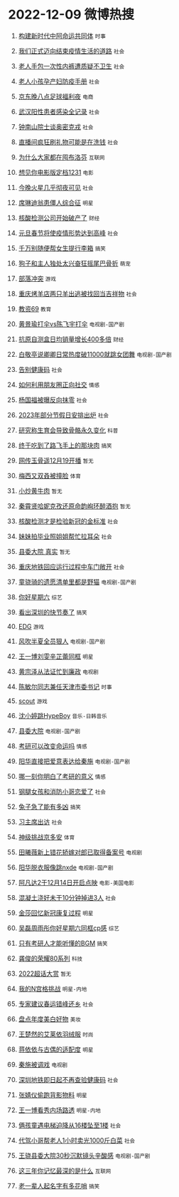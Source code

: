 # 2022-12-09 微博热搜 
1. [构建新时代中阿命运共同体](https://m.weibo.cn/search?containerid=100103type%3D1%26t%3D10%26q%3D%23%E6%9E%84%E5%BB%BA%E6%96%B0%E6%97%B6%E4%BB%A3%E4%B8%AD%E9%98%BF%E5%91%BD%E8%BF%90%E5%85%B1%E5%90%8C%E4%BD%93%23&stream_entry_id=51&isnewpage=1&extparam=seat%3D1%26cate%3D10103%26filter_type%3Drealtimehot%26dgr%3D0%26c_type%3D51%26pos%3D0%26display_time%3D1670529846%26pre_seqid%3D1670529458713026387266&luicode=10000011&lfid=106003type%3D25%26t%3D3%26disable_hot%3D1%26filter_type%3Drealtimehot) `时事` 

2. [我们正式迈向结束疫情生活的道路](https://m.weibo.cn/search?containerid=100103type%3D1%26t%3D10%26q%3D%23%E6%88%91%E4%BB%AC%E6%AD%A3%E5%BC%8F%E8%BF%88%E5%90%91%E7%BB%93%E6%9D%9F%E7%96%AB%E6%83%85%E7%94%9F%E6%B4%BB%E7%9A%84%E9%81%93%E8%B7%AF%23&stream_entry_id=31&isnewpage=1&extparam=seat%3D1%26realpos%3D1%26flag%3D16%26c_type%3D31%26pos%3D0%26lcate%3D5001%26cate%3D5001%26filter_type%3Drealtimehot%26dgr%3D0%26q%3D%2523%25E6%2588%2591%25E4%25BB%25AC%25E6%25AD%25A3%25E5%25BC%258F%25E8%25BF%2588%25E5%2590%2591%25E7%25BB%2593%25E6%259D%259F%25E7%2596%25AB%25E6%2583%2585%25E7%2594%259F%25E6%25B4%25BB%25E7%259A%2584%25E9%2581%2593%25E8%25B7%25AF%2523%26band_rank%3D1%26display_time%3D1670529846%26pre_seqid%3D1670529458713026387266&luicode=10000011&lfid=106003type%3D25%26t%3D3%26disable_hot%3D1%26filter_type%3Drealtimehot) `社会` 

3. [老人手包一次性内裤遭质疑不卫生](https://m.weibo.cn/search?containerid=100103type%3D1%26t%3D10%26q%3D%23%E8%80%81%E4%BA%BA%E6%89%8B%E5%8C%85%E4%B8%80%E6%AC%A1%E6%80%A7%E5%86%85%E8%A3%A4%E9%81%AD%E8%B4%A8%E7%96%91%E4%B8%8D%E5%8D%AB%E7%94%9F%23&stream_entry_id=31&isnewpage=1&extparam=seat%3D1%26realpos%3D2%26flag%3D0%26c_type%3D31%26pos%3D1%26lcate%3D5001%26cate%3D5001%26filter_type%3Drealtimehot%26dgr%3D0%26q%3D%2523%25E8%2580%2581%25E4%25BA%25BA%25E6%2589%258B%25E5%258C%2585%25E4%25B8%2580%25E6%25AC%25A1%25E6%2580%25A7%25E5%2586%2585%25E8%25A3%25A4%25E9%2581%25AD%25E8%25B4%25A8%25E7%2596%2591%25E4%25B8%258D%25E5%258D%25AB%25E7%2594%259F%2523%26band_rank%3D2%26display_time%3D1670529846%26pre_seqid%3D1670529458713026387266&luicode=10000011&lfid=106003type%3D25%26t%3D3%26disable_hot%3D1%26filter_type%3Drealtimehot) `社会` 

4. [老人小孩孕产妇防疫手册](https://m.weibo.cn/search?containerid=100103type%3D1%26t%3D10%26q%3D%23%E8%80%81%E4%BA%BA%E5%B0%8F%E5%AD%A9%E5%AD%95%E4%BA%A7%E5%A6%87%E9%98%B2%E7%96%AB%E6%89%8B%E5%86%8C%23&stream_entry_id=31&isnewpage=1&extparam=seat%3D1%26realpos%3D3%26flag%3D0%26c_type%3D31%26pos%3D2%26lcate%3D5001%26cate%3D5001%26filter_type%3Drealtimehot%26dgr%3D0%26q%3D%2523%25E8%2580%2581%25E4%25BA%25BA%25E5%25B0%258F%25E5%25AD%25A9%25E5%25AD%2595%25E4%25BA%25A7%25E5%25A6%2587%25E9%2598%25B2%25E7%2596%25AB%25E6%2589%258B%25E5%2586%258C%2523%26band_rank%3D3%26display_time%3D1670529846%26pre_seqid%3D1670529458713026387266&luicode=10000011&lfid=106003type%3D25%26t%3D3%26disable_hot%3D1%26filter_type%3Drealtimehot) `社会` 

5. [京东晚八点足球福利夜](https://m.weibo.cn/search?containerid=100103type%3D1%26t%3D10%26q%3D%23%E4%BA%AC%E4%B8%9C%E6%99%9A%E5%85%AB%E7%82%B9%E8%B6%B3%E7%90%83%E7%A6%8F%E5%88%A9%E5%A4%9C%23&stream_entry_id=31&isnewpage=1&extparam=seat%3D1%26lcate%3D5001%26c_type%3D31%26pos%3D3%26topic_ad%3D1%26cate%3D5001%26filter_type%3Drealtimehot%26dgr%3D0%26q%3D%2523%25E4%25BA%25AC%25E4%25B8%259C%25E6%2599%259A%25E5%2585%25AB%25E7%2582%25B9%25E8%25B6%25B3%25E7%2590%2583%25E7%25A6%258F%25E5%2588%25A9%25E5%25A4%259C%2523%26band_rank%3D4%26adid%3D174420%26display_time%3D1670529846%26pre_seqid%3D1670529458713026387266&luicode=10000011&lfid=106003type%3D25%26t%3D3%26disable_hot%3D1%26filter_type%3Drealtimehot) `电商` 

6. [武汉阳性患者感染全记录](https://m.weibo.cn/search?containerid=100103type%3D1%26t%3D10%26q%3D%23%E6%AD%A6%E6%B1%89%E9%98%B3%E6%80%A7%E6%82%A3%E8%80%85%E6%84%9F%E6%9F%93%E5%85%A8%E8%AE%B0%E5%BD%95%23&stream_entry_id=31&isnewpage=1&extparam=seat%3D1%26realpos%3D4%26flag%3D0%26c_type%3D31%26pos%3D4%26lcate%3D5001%26cate%3D5001%26filter_type%3Drealtimehot%26dgr%3D0%26q%3D%2523%25E6%25AD%25A6%25E6%25B1%2589%25E9%2598%25B3%25E6%2580%25A7%25E6%2582%25A3%25E8%2580%2585%25E6%2584%259F%25E6%259F%2593%25E5%2585%25A8%25E8%25AE%25B0%25E5%25BD%2595%2523%26band_rank%3D4%26display_time%3D1670529846%26pre_seqid%3D1670529458713026387266&luicode=10000011&lfid=106003type%3D25%26t%3D3%26disable_hot%3D1%26filter_type%3Drealtimehot) `社会` 

7. [钟南山院士谈奥密克戎](https://m.weibo.cn/search?containerid=100103type%3D1%26t%3D10%26q%3D%23%E9%92%9F%E5%8D%97%E5%B1%B1%E9%99%A2%E5%A3%AB%E8%B0%88%E5%A5%A5%E5%AF%86%E5%85%8B%E6%88%8E%23&stream_entry_id=31&isnewpage=1&extparam=seat%3D1%26realpos%3D5%26flag%3D2%26c_type%3D31%26pos%3D5%26lcate%3D5001%26cate%3D5001%26filter_type%3Drealtimehot%26dgr%3D0%26q%3D%2523%25E9%2592%259F%25E5%258D%2597%25E5%25B1%25B1%25E9%2599%25A2%25E5%25A3%25AB%25E8%25B0%2588%25E5%25A5%25A5%25E5%25AF%2586%25E5%2585%258B%25E6%2588%258E%2523%26band_rank%3D5%26display_time%3D1670529846%26pre_seqid%3D1670529458713026387266&luicode=10000011&lfid=106003type%3D25%26t%3D3%26disable_hot%3D1%26filter_type%3Drealtimehot) `社会` 

8. [直播间疯狂刷礼物可能是在洗钱](https://m.weibo.cn/search?containerid=100103type%3D1%26t%3D10%26q%3D%23%E7%9B%B4%E6%92%AD%E9%97%B4%E7%96%AF%E7%8B%82%E5%88%B7%E7%A4%BC%E7%89%A9%E5%8F%AF%E8%83%BD%E6%98%AF%E5%9C%A8%E6%B4%97%E9%92%B1%23&stream_entry_id=31&isnewpage=1&extparam=seat%3D1%26realpos%3D6%26flag%3D0%26c_type%3D31%26pos%3D6%26lcate%3D5001%26cate%3D5001%26filter_type%3Drealtimehot%26dgr%3D0%26q%3D%2523%25E7%259B%25B4%25E6%2592%25AD%25E9%2597%25B4%25E7%2596%25AF%25E7%258B%2582%25E5%2588%25B7%25E7%25A4%25BC%25E7%2589%25A9%25E5%258F%25AF%25E8%2583%25BD%25E6%2598%25AF%25E5%259C%25A8%25E6%25B4%2597%25E9%2592%25B1%2523%26band_rank%3D6%26display_time%3D1670529846%26pre_seqid%3D1670529458713026387266&luicode=10000011&lfid=106003type%3D25%26t%3D3%26disable_hot%3D1%26filter_type%3Drealtimehot) `社会` 

9. [为什么大家都在囤布洛芬](https://m.weibo.cn/search?containerid=100103type%3D1%26t%3D10%26q%3D%23%E4%B8%BA%E4%BB%80%E4%B9%88%E5%A4%A7%E5%AE%B6%E9%83%BD%E5%9C%A8%E5%9B%A4%E5%B8%83%E6%B4%9B%E8%8A%AC%23&stream_entry_id=31&isnewpage=1&extparam=seat%3D1%26realpos%3D7%26flag%3D0%26c_type%3D31%26pos%3D7%26lcate%3D5001%26cate%3D5001%26filter_type%3Drealtimehot%26dgr%3D0%26q%3D%2523%25E4%25B8%25BA%25E4%25BB%2580%25E4%25B9%2588%25E5%25A4%25A7%25E5%25AE%25B6%25E9%2583%25BD%25E5%259C%25A8%25E5%259B%25A4%25E5%25B8%2583%25E6%25B4%259B%25E8%258A%25AC%2523%26band_rank%3D7%26display_time%3D1670529846%26pre_seqid%3D1670529458713026387266&luicode=10000011&lfid=106003type%3D25%26t%3D3%26disable_hot%3D1%26filter_type%3Drealtimehot) `互联网` 

10. [想见你电影版定档1231](https://m.weibo.cn/search?containerid=100103type%3D1%26t%3D10%26q%3D%23%E6%83%B3%E8%A7%81%E4%BD%A0%E7%94%B5%E5%BD%B1%E7%89%88%E5%AE%9A%E6%A1%A31231%23&stream_entry_id=31&isnewpage=1&extparam=seat%3D1%26realpos%3D8%26flag%3D0%26c_type%3D31%26pos%3D8%26lcate%3D5001%26cate%3D5001%26filter_type%3Drealtimehot%26dgr%3D0%26q%3D%2523%25E6%2583%25B3%25E8%25A7%2581%25E4%25BD%25A0%25E7%2594%25B5%25E5%25BD%25B1%25E7%2589%2588%25E5%25AE%259A%25E6%25A1%25A31231%2523%26band_rank%3D8%26display_time%3D1670529846%26pre_seqid%3D1670529458713026387266&luicode=10000011&lfid=106003type%3D25%26t%3D3%26disable_hot%3D1%26filter_type%3Drealtimehot) `电影` 

11. [今晚火星几乎彻夜可见](https://m.weibo.cn/search?containerid=100103type%3D1%26t%3D10%26q%3D%23%E4%BB%8A%E6%99%9A%E7%81%AB%E6%98%9F%E5%87%A0%E4%B9%8E%E5%BD%BB%E5%A4%9C%E5%8F%AF%E8%A7%81%23&stream_entry_id=31&isnewpage=1&extparam=seat%3D1%26realpos%3D9%26flag%3D0%26c_type%3D31%26pos%3D9%26lcate%3D5001%26cate%3D5001%26filter_type%3Drealtimehot%26dgr%3D0%26q%3D%2523%25E4%25BB%258A%25E6%2599%259A%25E7%2581%25AB%25E6%2598%259F%25E5%2587%25A0%25E4%25B9%258E%25E5%25BD%25BB%25E5%25A4%259C%25E5%258F%25AF%25E8%25A7%2581%2523%26band_rank%3D9%26display_time%3D1670529846%26pre_seqid%3D1670529458713026387266&luicode=10000011&lfid=106003type%3D25%26t%3D3%26disable_hot%3D1%26filter_type%3Drealtimehot) `社会` 

12. [席琳迪翁患僵人综合征](https://m.weibo.cn/search?containerid=100103type%3D1%26t%3D10%26q%3D%23%E5%B8%AD%E7%90%B3%E8%BF%AA%E7%BF%81%E6%82%A3%E5%83%B5%E4%BA%BA%E7%BB%BC%E5%90%88%E5%BE%81%23&stream_entry_id=31&isnewpage=1&extparam=seat%3D1%26realpos%3D10%26flag%3D0%26c_type%3D31%26pos%3D10%26lcate%3D5001%26cate%3D5001%26filter_type%3Drealtimehot%26dgr%3D0%26q%3D%2523%25E5%25B8%25AD%25E7%2590%25B3%25E8%25BF%25AA%25E7%25BF%2581%25E6%2582%25A3%25E5%2583%25B5%25E4%25BA%25BA%25E7%25BB%25BC%25E5%2590%2588%25E5%25BE%2581%2523%26band_rank%3D10%26display_time%3D1670529846%26pre_seqid%3D1670529458713026387266&luicode=10000011&lfid=106003type%3D25%26t%3D3%26disable_hot%3D1%26filter_type%3Drealtimehot) `明星` 

13. [核酸检测公司开始破产了](https://m.weibo.cn/search?containerid=100103type%3D1%26t%3D10%26q%3D%23%E6%A0%B8%E9%85%B8%E6%A3%80%E6%B5%8B%E5%85%AC%E5%8F%B8%E5%BC%80%E5%A7%8B%E7%A0%B4%E4%BA%A7%E4%BA%86%23&stream_entry_id=31&isnewpage=1&extparam=seat%3D1%26realpos%3D11%26flag%3D2%26c_type%3D31%26pos%3D11%26lcate%3D5001%26cate%3D5001%26filter_type%3Drealtimehot%26dgr%3D0%26q%3D%2523%25E6%25A0%25B8%25E9%2585%25B8%25E6%25A3%2580%25E6%25B5%258B%25E5%2585%25AC%25E5%258F%25B8%25E5%25BC%2580%25E5%25A7%258B%25E7%25A0%25B4%25E4%25BA%25A7%25E4%25BA%2586%2523%26band_rank%3D11%26display_time%3D1670529846%26pre_seqid%3D1670529458713026387266&luicode=10000011&lfid=106003type%3D25%26t%3D3%26disable_hot%3D1%26filter_type%3Drealtimehot) `财经` 

14. [元旦春节将使疫情形势达到高峰](https://m.weibo.cn/search?containerid=100103type%3D1%26t%3D10%26q%3D%23%E5%85%83%E6%97%A6%E6%98%A5%E8%8A%82%E5%B0%86%E4%BD%BF%E7%96%AB%E6%83%85%E5%BD%A2%E5%8A%BF%E8%BE%BE%E5%88%B0%E9%AB%98%E5%B3%B0%23&stream_entry_id=31&isnewpage=1&extparam=seat%3D1%26realpos%3D12%26flag%3D2%26c_type%3D31%26pos%3D12%26lcate%3D5001%26cate%3D5001%26filter_type%3Drealtimehot%26dgr%3D0%26q%3D%2523%25E5%2585%2583%25E6%2597%25A6%25E6%2598%25A5%25E8%258A%2582%25E5%25B0%2586%25E4%25BD%25BF%25E7%2596%25AB%25E6%2583%2585%25E5%25BD%25A2%25E5%258A%25BF%25E8%25BE%25BE%25E5%2588%25B0%25E9%25AB%2598%25E5%25B3%25B0%2523%26band_rank%3D12%26display_time%3D1670529846%26pre_seqid%3D1670529458713026387266&luicode=10000011&lfid=106003type%3D25%26t%3D3%26disable_hot%3D1%26filter_type%3Drealtimehot) `社会` 

15. [千万别随便帮女生提行李箱](https://m.weibo.cn/search?containerid=100103type%3D1%26t%3D10%26q%3D%23%E5%8D%83%E4%B8%87%E5%88%AB%E9%9A%8F%E4%BE%BF%E5%B8%AE%E5%A5%B3%E7%94%9F%E6%8F%90%E8%A1%8C%E6%9D%8E%E7%AE%B1%23&stream_entry_id=31&isnewpage=1&extparam=seat%3D1%26realpos%3D13%26flag%3D0%26c_type%3D31%26pos%3D13%26lcate%3D5001%26cate%3D5001%26filter_type%3Drealtimehot%26dgr%3D0%26q%3D%2523%25E5%258D%2583%25E4%25B8%2587%25E5%2588%25AB%25E9%259A%258F%25E4%25BE%25BF%25E5%25B8%25AE%25E5%25A5%25B3%25E7%2594%259F%25E6%258F%2590%25E8%25A1%258C%25E6%259D%258E%25E7%25AE%25B1%2523%26band_rank%3D13%26display_time%3D1670529846%26pre_seqid%3D1670529458713026387266&luicode=10000011&lfid=106003type%3D25%26t%3D3%26disable_hot%3D1%26filter_type%3Drealtimehot) `搞笑` 

16. [狗子和主人独处太兴奋狂摇尾巴骨折](https://m.weibo.cn/search?containerid=100103type%3D1%26t%3D10%26q%3D%23%E7%8B%97%E5%AD%90%E5%92%8C%E4%B8%BB%E4%BA%BA%E7%8B%AC%E5%A4%84%E5%A4%AA%E5%85%B4%E5%A5%8B%E7%8B%82%E6%91%87%E5%B0%BE%E5%B7%B4%E9%AA%A8%E6%8A%98%23&stream_entry_id=31&isnewpage=1&extparam=seat%3D1%26realpos%3D14%26flag%3D0%26c_type%3D31%26pos%3D14%26lcate%3D5001%26cate%3D5001%26filter_type%3Drealtimehot%26dgr%3D0%26q%3D%2523%25E7%258B%2597%25E5%25AD%2590%25E5%2592%258C%25E4%25B8%25BB%25E4%25BA%25BA%25E7%258B%25AC%25E5%25A4%2584%25E5%25A4%25AA%25E5%2585%25B4%25E5%25A5%258B%25E7%258B%2582%25E6%2591%2587%25E5%25B0%25BE%25E5%25B7%25B4%25E9%25AA%25A8%25E6%258A%2598%2523%26band_rank%3D14%26display_time%3D1670529846%26pre_seqid%3D1670529458713026387266&luicode=10000011&lfid=106003type%3D25%26t%3D3%26disable_hot%3D1%26filter_type%3Drealtimehot) `萌宠` 

17. [部落冲突](https://m.weibo.cn/search?containerid=100103type%3D1%26t%3D10%26q%3D%23%E9%83%A8%E8%90%BD%E5%86%B2%E7%AA%81%23&stream_entry_id=31&isnewpage=1&extparam=seat%3D1%26realpos%3D15%26flag%3D0%26c_type%3D31%26pos%3D15%26lcate%3D5001%26cate%3D5001%26filter_type%3Drealtimehot%26dgr%3D0%26q%3D%2523%25E9%2583%25A8%25E8%2590%25BD%25E5%2586%25B2%25E7%25AA%2581%2523%26band_rank%3D15%26display_time%3D1670529846%26pre_seqid%3D1670529458713026387266&luicode=10000011&lfid=106003type%3D25%26t%3D3%26disable_hot%3D1%26filter_type%3Drealtimehot) `游戏` 

18. [重庆烤羊店两只羊出逃被找回当吉祥物](https://m.weibo.cn/search?containerid=100103type%3D1%26t%3D10%26q%3D%23%E9%87%8D%E5%BA%86%E7%83%A4%E7%BE%8A%E5%BA%97%E4%B8%A4%E5%8F%AA%E7%BE%8A%E5%87%BA%E9%80%83%E8%A2%AB%E6%89%BE%E5%9B%9E%E5%BD%93%E5%90%89%E7%A5%A5%E7%89%A9%23&stream_entry_id=31&isnewpage=1&extparam=seat%3D1%26realpos%3D16%26flag%3D0%26c_type%3D31%26pos%3D16%26lcate%3D5001%26cate%3D5001%26filter_type%3Drealtimehot%26dgr%3D0%26q%3D%2523%25E9%2587%258D%25E5%25BA%2586%25E7%2583%25A4%25E7%25BE%258A%25E5%25BA%2597%25E4%25B8%25A4%25E5%258F%25AA%25E7%25BE%258A%25E5%2587%25BA%25E9%2580%2583%25E8%25A2%25AB%25E6%2589%25BE%25E5%259B%259E%25E5%25BD%2593%25E5%2590%2589%25E7%25A5%25A5%25E7%2589%25A9%2523%26band_rank%3D16%26display_time%3D1670529846%26pre_seqid%3D1670529458713026387266&luicode=10000011&lfid=106003type%3D25%26t%3D3%26disable_hot%3D1%26filter_type%3Drealtimehot) `社会` 

19. [教资69](https://m.weibo.cn/search?containerid=100103type%3D1%26t%3D10%26q%3D%E6%95%99%E8%B5%8469&stream_entry_id=31&isnewpage=1&extparam=seat%3D1%26realpos%3D17%26flag%3D0%26c_type%3D31%26pos%3D17%26lcate%3D5001%26cate%3D5001%26filter_type%3Drealtimehot%26dgr%3D0%26q%3D%25E6%2595%2599%25E8%25B5%258469%26band_rank%3D17%26display_time%3D1670529846%26pre_seqid%3D1670529458713026387266&luicode=10000011&lfid=106003type%3D25%26t%3D3%26disable_hot%3D1%26filter_type%3Drealtimehot) `教育` 

20. [黄景瑜打伞vs陈飞宇打伞](https://m.weibo.cn/search?containerid=100103type%3D1%26t%3D10%26q%3D%23%E9%BB%84%E6%99%AF%E7%91%9C%E6%89%93%E4%BC%9Evs%E9%99%88%E9%A3%9E%E5%AE%87%E6%89%93%E4%BC%9E%23&stream_entry_id=31&isnewpage=1&extparam=seat%3D1%26realpos%3D18%26flag%3D0%26c_type%3D31%26pos%3D18%26lcate%3D5001%26cate%3D5001%26filter_type%3Drealtimehot%26dgr%3D0%26q%3D%2523%25E9%25BB%2584%25E6%2599%25AF%25E7%2591%259C%25E6%2589%2593%25E4%25BC%259Evs%25E9%2599%2588%25E9%25A3%259E%25E5%25AE%2587%25E6%2589%2593%25E4%25BC%259E%2523%26band_rank%3D18%26display_time%3D1670529846%26pre_seqid%3D1670529458713026387266&luicode=10000011&lfid=106003type%3D25%26t%3D3%26disable_hot%3D1%26filter_type%3Drealtimehot) `电视剧-国产剧` 

21. [抗原自测盒日均销量增长400多倍](https://m.weibo.cn/search?containerid=100103type%3D1%26t%3D10%26q%3D%23%E6%8A%97%E5%8E%9F%E8%87%AA%E6%B5%8B%E7%9B%92%E6%97%A5%E5%9D%87%E9%94%80%E9%87%8F%E5%A2%9E%E9%95%BF400%E5%A4%9A%E5%80%8D%23&stream_entry_id=31&isnewpage=1&extparam=seat%3D1%26realpos%3D19%26flag%3D0%26c_type%3D31%26pos%3D19%26lcate%3D5001%26cate%3D5001%26filter_type%3Drealtimehot%26dgr%3D0%26q%3D%2523%25E6%258A%2597%25E5%258E%259F%25E8%2587%25AA%25E6%25B5%258B%25E7%259B%2592%25E6%2597%25A5%25E5%259D%2587%25E9%2594%2580%25E9%2587%258F%25E5%25A2%259E%25E9%2595%25BF400%25E5%25A4%259A%25E5%2580%258D%2523%26band_rank%3D19%26display_time%3D1670529846%26pre_seqid%3D1670529458713026387266&luicode=10000011&lfid=106003type%3D25%26t%3D3%26disable_hot%3D1%26filter_type%3Drealtimehot) `财经` 

22. [白敬亭说卿卿日常热度破11000就跳女团舞](https://m.weibo.cn/search?containerid=100103type%3D1%26t%3D10%26q%3D%23%E7%99%BD%E6%95%AC%E4%BA%AD%E8%AF%B4%E5%8D%BF%E5%8D%BF%E6%97%A5%E5%B8%B8%E7%83%AD%E5%BA%A6%E7%A0%B411000%E5%B0%B1%E8%B7%B3%E5%A5%B3%E5%9B%A2%E8%88%9E%23&stream_entry_id=31&isnewpage=1&extparam=seat%3D1%26realpos%3D20%26flag%3D0%26c_type%3D31%26pos%3D20%26lcate%3D5001%26cate%3D5001%26filter_type%3Drealtimehot%26dgr%3D0%26q%3D%2523%25E7%2599%25BD%25E6%2595%25AC%25E4%25BA%25AD%25E8%25AF%25B4%25E5%258D%25BF%25E5%258D%25BF%25E6%2597%25A5%25E5%25B8%25B8%25E7%2583%25AD%25E5%25BA%25A6%25E7%25A0%25B411000%25E5%25B0%25B1%25E8%25B7%25B3%25E5%25A5%25B3%25E5%259B%25A2%25E8%2588%259E%2523%26band_rank%3D20%26display_time%3D1670529846%26pre_seqid%3D1670529458713026387266&luicode=10000011&lfid=106003type%3D25%26t%3D3%26disable_hot%3D1%26filter_type%3Drealtimehot) `电视剧-国产剧` 

23. [告别健康码](https://m.weibo.cn/search?containerid=100103type%3D1%26t%3D10%26q%3D%23%E5%91%8A%E5%88%AB%E5%81%A5%E5%BA%B7%E7%A0%81%23&stream_entry_id=31&isnewpage=1&extparam=seat%3D1%26realpos%3D21%26flag%3D2%26c_type%3D31%26pos%3D21%26lcate%3D5001%26cate%3D5001%26filter_type%3Drealtimehot%26dgr%3D0%26q%3D%2523%25E5%2591%258A%25E5%2588%25AB%25E5%2581%25A5%25E5%25BA%25B7%25E7%25A0%2581%2523%26band_rank%3D21%26display_time%3D1670529846%26pre_seqid%3D1670529458713026387266&luicode=10000011&lfid=106003type%3D25%26t%3D3%26disable_hot%3D1%26filter_type%3Drealtimehot) `社会` 

24. [如何利用朋友圈正向社交](https://m.weibo.cn/search?containerid=100103type%3D1%26t%3D10%26q%3D%23%E5%A6%82%E4%BD%95%E5%88%A9%E7%94%A8%E6%9C%8B%E5%8F%8B%E5%9C%88%E6%AD%A3%E5%90%91%E7%A4%BE%E4%BA%A4%23&stream_entry_id=31&isnewpage=1&extparam=seat%3D1%26realpos%3D22%26flag%3D0%26c_type%3D31%26pos%3D22%26lcate%3D5001%26cate%3D5001%26filter_type%3Drealtimehot%26dgr%3D0%26q%3D%2523%25E5%25A6%2582%25E4%25BD%2595%25E5%2588%25A9%25E7%2594%25A8%25E6%259C%258B%25E5%258F%258B%25E5%259C%2588%25E6%25AD%25A3%25E5%2590%2591%25E7%25A4%25BE%25E4%25BA%25A4%2523%26band_rank%3D22%26display_time%3D1670529846%26pre_seqid%3D1670529458713026387266&luicode=10000011&lfid=106003type%3D25%26t%3D3%26disable_hot%3D1%26filter_type%3Drealtimehot) `情感` 

25. [杨国福被曝反向抹零](https://m.weibo.cn/search?containerid=100103type%3D1%26t%3D10%26q%3D%23%E6%9D%A8%E5%9B%BD%E7%A6%8F%E8%A2%AB%E6%9B%9D%E5%8F%8D%E5%90%91%E6%8A%B9%E9%9B%B6%23&stream_entry_id=31&isnewpage=1&extparam=seat%3D1%26realpos%3D23%26flag%3D0%26c_type%3D31%26pos%3D23%26lcate%3D5001%26cate%3D5001%26filter_type%3Drealtimehot%26dgr%3D0%26q%3D%2523%25E6%259D%25A8%25E5%259B%25BD%25E7%25A6%258F%25E8%25A2%25AB%25E6%259B%259D%25E5%258F%258D%25E5%2590%2591%25E6%258A%25B9%25E9%259B%25B6%2523%26band_rank%3D23%26display_time%3D1670529846%26pre_seqid%3D1670529458713026387266&luicode=10000011&lfid=106003type%3D25%26t%3D3%26disable_hot%3D1%26filter_type%3Drealtimehot) `社会` 

26. [2023年部分节假日安排出炉](https://m.weibo.cn/search?containerid=100103type%3D1%26t%3D10%26q%3D%232023%E5%B9%B4%E9%83%A8%E5%88%86%E8%8A%82%E5%81%87%E6%97%A5%E5%AE%89%E6%8E%92%E5%87%BA%E7%82%89%23&stream_entry_id=31&isnewpage=1&extparam=seat%3D1%26realpos%3D24%26flag%3D0%26c_type%3D31%26pos%3D24%26lcate%3D5001%26cate%3D5001%26filter_type%3Drealtimehot%26dgr%3D0%26q%3D%25232023%25E5%25B9%25B4%25E9%2583%25A8%25E5%2588%2586%25E8%258A%2582%25E5%2581%2587%25E6%2597%25A5%25E5%25AE%2589%25E6%258E%2592%25E5%2587%25BA%25E7%2582%2589%2523%26band_rank%3D24%26display_time%3D1670529846%26pre_seqid%3D1670529458713026387266&luicode=10000011&lfid=106003type%3D25%26t%3D3%26disable_hot%3D1%26filter_type%3Drealtimehot) `社会` 

27. [研究称生育会导致骨骼永久变化](https://m.weibo.cn/search?containerid=100103type%3D1%26t%3D10%26q%3D%23%E7%A0%94%E7%A9%B6%E7%A7%B0%E7%94%9F%E8%82%B2%E4%BC%9A%E5%AF%BC%E8%87%B4%E9%AA%A8%E9%AA%BC%E6%B0%B8%E4%B9%85%E5%8F%98%E5%8C%96%23&stream_entry_id=31&isnewpage=1&extparam=seat%3D1%26realpos%3D25%26flag%3D0%26c_type%3D31%26pos%3D25%26lcate%3D5001%26cate%3D5001%26filter_type%3Drealtimehot%26dgr%3D0%26q%3D%2523%25E7%25A0%2594%25E7%25A9%25B6%25E7%25A7%25B0%25E7%2594%259F%25E8%2582%25B2%25E4%25BC%259A%25E5%25AF%25BC%25E8%2587%25B4%25E9%25AA%25A8%25E9%25AA%25BC%25E6%25B0%25B8%25E4%25B9%2585%25E5%258F%2598%25E5%258C%2596%2523%26band_rank%3D25%26display_time%3D1670529846%26pre_seqid%3D1670529458713026387266&luicode=10000011&lfid=106003type%3D25%26t%3D3%26disable_hot%3D1%26filter_type%3Drealtimehot) `科普` 

28. [终于吃到了路飞手上的那块肉](https://m.weibo.cn/search?containerid=100103type%3D1%26t%3D10%26q%3D%23%E7%BB%88%E4%BA%8E%E5%90%83%E5%88%B0%E4%BA%86%E8%B7%AF%E9%A3%9E%E6%89%8B%E4%B8%8A%E7%9A%84%E9%82%A3%E5%9D%97%E8%82%89%23&stream_entry_id=31&isnewpage=1&extparam=seat%3D1%26realpos%3D26%26flag%3D0%26c_type%3D31%26pos%3D26%26lcate%3D5001%26cate%3D5001%26filter_type%3Drealtimehot%26dgr%3D0%26q%3D%2523%25E7%25BB%2588%25E4%25BA%258E%25E5%2590%2583%25E5%2588%25B0%25E4%25BA%2586%25E8%25B7%25AF%25E9%25A3%259E%25E6%2589%258B%25E4%25B8%258A%25E7%259A%2584%25E9%2582%25A3%25E5%259D%2597%25E8%2582%2589%2523%26band_rank%3D26%26display_time%3D1670529846%26pre_seqid%3D1670529458713026387266&luicode=10000011&lfid=106003type%3D25%26t%3D3%26disable_hot%3D1%26filter_type%3Drealtimehot) `搞笑` 

29. [网传玉骨遥12月19开播](https://m.weibo.cn/search?containerid=100103type%3D1%26t%3D10%26q%3D%E7%BD%91%E4%BC%A0%E7%8E%89%E9%AA%A8%E9%81%A512%E6%9C%8819%E5%BC%80%E6%92%AD&stream_entry_id=31&isnewpage=1&extparam=seat%3D1%26realpos%3D27%26flag%3D0%26c_type%3D31%26pos%3D27%26lcate%3D5001%26cate%3D5001%26filter_type%3Drealtimehot%26dgr%3D0%26q%3D%25E7%25BD%2591%25E4%25BC%25A0%25E7%258E%2589%25E9%25AA%25A8%25E9%2581%25A512%25E6%259C%258819%25E5%25BC%2580%25E6%2592%25AD%26band_rank%3D27%26display_time%3D1670529846%26pre_seqid%3D1670529458713026387266&luicode=10000011&lfid=106003type%3D25%26t%3D3%26disable_hot%3D1%26filter_type%3Drealtimehot) `暂无` 

30. [梅西又双叒被撞脸](https://m.weibo.cn/search?containerid=100103type%3D1%26t%3D10%26q%3D%23%E6%A2%85%E8%A5%BF%E5%8F%88%E5%8F%8C%E5%8F%92%E8%A2%AB%E6%92%9E%E8%84%B8%23&stream_entry_id=31&isnewpage=1&extparam=seat%3D1%26realpos%3D28%26flag%3D0%26c_type%3D31%26pos%3D28%26lcate%3D5001%26cate%3D5001%26filter_type%3Drealtimehot%26dgr%3D0%26q%3D%2523%25E6%25A2%2585%25E8%25A5%25BF%25E5%258F%2588%25E5%258F%258C%25E5%258F%2592%25E8%25A2%25AB%25E6%2592%259E%25E8%2584%25B8%2523%26band_rank%3D28%26display_time%3D1670529846%26pre_seqid%3D1670529458713026387266&luicode=10000011&lfid=106003type%3D25%26t%3D3%26disable_hot%3D1%26filter_type%3Drealtimehot) `体育` 

31. [小炒黄牛肉](https://m.weibo.cn/search?containerid=100103type%3D1%26t%3D10%26q%3D%23%E5%B0%8F%E7%82%92%E9%BB%84%E7%89%9B%E8%82%89%23&stream_entry_id=31&isnewpage=1&extparam=seat%3D1%26realpos%3D29%26flag%3D0%26c_type%3D31%26pos%3D29%26lcate%3D5001%26cate%3D5001%26filter_type%3Drealtimehot%26dgr%3D0%26q%3D%2523%25E5%25B0%258F%25E7%2582%2592%25E9%25BB%2584%25E7%2589%259B%25E8%2582%2589%2523%26band_rank%3D29%26display_time%3D1670529846%26pre_seqid%3D1670529458713026387266&luicode=10000011&lfid=106003type%3D25%26t%3D3%26disable_hot%3D1%26filter_type%3Drealtimehot) `暂无` 

32. [秦霄贤哈妮克孜还原命韵峋环醉酒抱](https://m.weibo.cn/search?containerid=100103type%3D1%26t%3D10%26q%3D%E7%A7%A6%E9%9C%84%E8%B4%A4%E5%93%88%E5%A6%AE%E5%85%8B%E5%AD%9C%E8%BF%98%E5%8E%9F%E5%91%BD%E9%9F%B5%E5%B3%8B%E7%8E%AF%E9%86%89%E9%85%92%E6%8A%B1&stream_entry_id=31&isnewpage=1&extparam=seat%3D1%26realpos%3D30%26flag%3D0%26c_type%3D31%26pos%3D30%26lcate%3D5001%26cate%3D5001%26filter_type%3Drealtimehot%26dgr%3D0%26q%3D%25E7%25A7%25A6%25E9%259C%2584%25E8%25B4%25A4%25E5%2593%2588%25E5%25A6%25AE%25E5%2585%258B%25E5%25AD%259C%25E8%25BF%2598%25E5%258E%259F%25E5%2591%25BD%25E9%259F%25B5%25E5%25B3%258B%25E7%258E%25AF%25E9%2586%2589%25E9%2585%2592%25E6%258A%25B1%26band_rank%3D30%26display_time%3D1670529846%26pre_seqid%3D1670529458713026387266&luicode=10000011&lfid=106003type%3D25%26t%3D3%26disable_hot%3D1%26filter_type%3Drealtimehot) `暂无` 

33. [核酸检测才是检验新冠的金标准](https://m.weibo.cn/search?containerid=100103type%3D1%26t%3D10%26q%3D%23%E6%A0%B8%E9%85%B8%E6%A3%80%E6%B5%8B%E6%89%8D%E6%98%AF%E6%A3%80%E9%AA%8C%E6%96%B0%E5%86%A0%E7%9A%84%E9%87%91%E6%A0%87%E5%87%86%23&stream_entry_id=31&isnewpage=1&extparam=seat%3D1%26realpos%3D31%26flag%3D0%26c_type%3D31%26pos%3D31%26lcate%3D5001%26cate%3D5001%26filter_type%3Drealtimehot%26dgr%3D0%26q%3D%2523%25E6%25A0%25B8%25E9%2585%25B8%25E6%25A3%2580%25E6%25B5%258B%25E6%2589%258D%25E6%2598%25AF%25E6%25A3%2580%25E9%25AA%258C%25E6%2596%25B0%25E5%2586%25A0%25E7%259A%2584%25E9%2587%2591%25E6%25A0%2587%25E5%2587%2586%2523%26band_rank%3D31%26display_time%3D1670529846%26pre_seqid%3D1670529458713026387266&luicode=10000011&lfid=106003type%3D25%26t%3D3%26disable_hot%3D1%26filter_type%3Drealtimehot) `社会` 

34. [妹妹拍毕业照姐姐帮忙拉耳朵](https://m.weibo.cn/search?containerid=100103type%3D1%26t%3D10%26q%3D%23%E5%A6%B9%E5%A6%B9%E6%8B%8D%E6%AF%95%E4%B8%9A%E7%85%A7%E5%A7%90%E5%A7%90%E5%B8%AE%E5%BF%99%E6%8B%89%E8%80%B3%E6%9C%B5%23&stream_entry_id=31&isnewpage=1&extparam=seat%3D1%26realpos%3D32%26flag%3D0%26c_type%3D31%26pos%3D32%26lcate%3D5001%26cate%3D5001%26filter_type%3Drealtimehot%26dgr%3D0%26q%3D%2523%25E5%25A6%25B9%25E5%25A6%25B9%25E6%258B%258D%25E6%25AF%2595%25E4%25B8%259A%25E7%2585%25A7%25E5%25A7%2590%25E5%25A7%2590%25E5%25B8%25AE%25E5%25BF%2599%25E6%258B%2589%25E8%2580%25B3%25E6%259C%25B5%2523%26band_rank%3D32%26display_time%3D1670529846%26pre_seqid%3D1670529458713026387266&luicode=10000011&lfid=106003type%3D25%26t%3D3%26disable_hot%3D1%26filter_type%3Drealtimehot) `社会` 

35. [县委大院 真实](https://m.weibo.cn/search?containerid=100103type%3D1%26t%3D10%26q%3D%E5%8E%BF%E5%A7%94%E5%A4%A7%E9%99%A2+%E7%9C%9F%E5%AE%9E&stream_entry_id=31&isnewpage=1&extparam=seat%3D1%26realpos%3D33%26flag%3D0%26c_type%3D31%26pos%3D33%26lcate%3D5001%26cate%3D5001%26filter_type%3Drealtimehot%26dgr%3D0%26q%3D%25E5%258E%25BF%25E5%25A7%2594%25E5%25A4%25A7%25E9%2599%25A2%2520%25E7%259C%259F%25E5%25AE%259E%26band_rank%3D33%26display_time%3D1670529846%26pre_seqid%3D1670529458713026387266&luicode=10000011&lfid=106003type%3D25%26t%3D3%26disable_hot%3D1%26filter_type%3Drealtimehot) `暂无` 

36. [重庆地铁回应运行过程中车门敞开](https://m.weibo.cn/search?containerid=100103type%3D1%26t%3D10%26q%3D%23%E9%87%8D%E5%BA%86%E5%9C%B0%E9%93%81%E5%9B%9E%E5%BA%94%E8%BF%90%E8%A1%8C%E8%BF%87%E7%A8%8B%E4%B8%AD%E8%BD%A6%E9%97%A8%E6%95%9E%E5%BC%80%23&stream_entry_id=31&isnewpage=1&extparam=seat%3D1%26realpos%3D34%26flag%3D0%26c_type%3D31%26pos%3D34%26lcate%3D5001%26cate%3D5001%26filter_type%3Drealtimehot%26dgr%3D0%26q%3D%2523%25E9%2587%258D%25E5%25BA%2586%25E5%259C%25B0%25E9%2593%2581%25E5%259B%259E%25E5%25BA%2594%25E8%25BF%2590%25E8%25A1%258C%25E8%25BF%2587%25E7%25A8%258B%25E4%25B8%25AD%25E8%25BD%25A6%25E9%2597%25A8%25E6%2595%259E%25E5%25BC%2580%2523%26band_rank%3D34%26display_time%3D1670529846%26pre_seqid%3D1670529458713026387266&luicode=10000011&lfid=106003type%3D25%26t%3D3%26disable_hot%3D1%26filter_type%3Drealtimehot) `社会` 

37. [童骁骑的遗愿清单里都是野猫](https://m.weibo.cn/search?containerid=100103type%3D1%26t%3D10%26q%3D%23%E7%AB%A5%E9%AA%81%E9%AA%91%E7%9A%84%E9%81%97%E6%84%BF%E6%B8%85%E5%8D%95%E9%87%8C%E9%83%BD%E6%98%AF%E9%87%8E%E7%8C%AB%23&stream_entry_id=31&isnewpage=1&extparam=seat%3D1%26realpos%3D35%26flag%3D0%26c_type%3D31%26pos%3D35%26lcate%3D5001%26cate%3D5001%26filter_type%3Drealtimehot%26dgr%3D0%26q%3D%2523%25E7%25AB%25A5%25E9%25AA%2581%25E9%25AA%2591%25E7%259A%2584%25E9%2581%2597%25E6%2584%25BF%25E6%25B8%2585%25E5%258D%2595%25E9%2587%258C%25E9%2583%25BD%25E6%2598%25AF%25E9%2587%258E%25E7%258C%25AB%2523%26band_rank%3D35%26display_time%3D1670529846%26pre_seqid%3D1670529458713026387266&luicode=10000011&lfid=106003type%3D25%26t%3D3%26disable_hot%3D1%26filter_type%3Drealtimehot) `电视剧-国产剧` 

38. [你好星期六](https://m.weibo.cn/search?containerid=100103type%3D1%26t%3D10%26q%3D%E4%BD%A0%E5%A5%BD%E6%98%9F%E6%9C%9F%E5%85%AD&stream_entry_id=31&isnewpage=1&extparam=seat%3D1%26realpos%3D36%26flag%3D0%26c_type%3D31%26pos%3D36%26lcate%3D5001%26cate%3D5001%26filter_type%3Drealtimehot%26dgr%3D0%26q%3D%25E4%25BD%25A0%25E5%25A5%25BD%25E6%2598%259F%25E6%259C%259F%25E5%2585%25AD%26band_rank%3D36%26display_time%3D1670529846%26pre_seqid%3D1670529458713026387266&luicode=10000011&lfid=106003type%3D25%26t%3D3%26disable_hot%3D1%26filter_type%3Drealtimehot) `综艺` 

39. [看出深圳的快节奏了](https://m.weibo.cn/search?containerid=100103type%3D1%26t%3D10%26q%3D%23%E7%9C%8B%E5%87%BA%E6%B7%B1%E5%9C%B3%E7%9A%84%E5%BF%AB%E8%8A%82%E5%A5%8F%E4%BA%86%23&stream_entry_id=31&isnewpage=1&extparam=seat%3D1%26realpos%3D37%26flag%3D0%26c_type%3D31%26pos%3D37%26lcate%3D5001%26cate%3D5001%26filter_type%3Drealtimehot%26dgr%3D0%26q%3D%2523%25E7%259C%258B%25E5%2587%25BA%25E6%25B7%25B1%25E5%259C%25B3%25E7%259A%2584%25E5%25BF%25AB%25E8%258A%2582%25E5%25A5%258F%25E4%25BA%2586%2523%26band_rank%3D37%26display_time%3D1670529846%26pre_seqid%3D1670529458713026387266&luicode=10000011&lfid=106003type%3D25%26t%3D3%26disable_hot%3D1%26filter_type%3Drealtimehot) `搞笑` 

40. [EDG](https://m.weibo.cn/search?containerid=100103type%3D1%26t%3D10%26q%3DEDG&stream_entry_id=31&isnewpage=1&extparam=seat%3D1%26realpos%3D38%26flag%3D0%26c_type%3D31%26pos%3D38%26lcate%3D5001%26cate%3D5001%26filter_type%3Drealtimehot%26dgr%3D0%26q%3DEDG%26band_rank%3D38%26display_time%3D1670529846%26pre_seqid%3D1670529458713026387266&luicode=10000011&lfid=106003type%3D25%26t%3D3%26disable_hot%3D1%26filter_type%3Drealtimehot) `游戏` 

41. [风吹半夏全员狠人](https://m.weibo.cn/search?containerid=100103type%3D1%26t%3D10%26q%3D%23%E9%A3%8E%E5%90%B9%E5%8D%8A%E5%A4%8F%E5%85%A8%E5%91%98%E7%8B%A0%E4%BA%BA%23&stream_entry_id=31&isnewpage=1&extparam=seat%3D1%26realpos%3D39%26flag%3D0%26c_type%3D31%26pos%3D39%26lcate%3D5001%26cate%3D5001%26filter_type%3Drealtimehot%26dgr%3D0%26q%3D%2523%25E9%25A3%258E%25E5%2590%25B9%25E5%258D%258A%25E5%25A4%258F%25E5%2585%25A8%25E5%2591%2598%25E7%258B%25A0%25E4%25BA%25BA%2523%26band_rank%3D39%26display_time%3D1670529846%26pre_seqid%3D1670529458713026387266&luicode=10000011&lfid=106003type%3D25%26t%3D3%26disable_hot%3D1%26filter_type%3Drealtimehot) `电视剧-国产剧` 

42. [王一博刘雯辛芷蕾同框](https://m.weibo.cn/search?containerid=100103type%3D1%26t%3D10%26q%3D%23%E7%8E%8B%E4%B8%80%E5%8D%9A%E5%88%98%E9%9B%AF%E8%BE%9B%E8%8A%B7%E8%95%BE%E5%90%8C%E6%A1%86%23&stream_entry_id=31&isnewpage=1&extparam=seat%3D1%26realpos%3D40%26flag%3D0%26c_type%3D31%26pos%3D40%26lcate%3D5001%26cate%3D5001%26filter_type%3Drealtimehot%26dgr%3D0%26q%3D%2523%25E7%258E%258B%25E4%25B8%2580%25E5%258D%259A%25E5%2588%2598%25E9%259B%25AF%25E8%25BE%259B%25E8%258A%25B7%25E8%2595%25BE%25E5%2590%258C%25E6%25A1%2586%2523%26band_rank%3D40%26display_time%3D1670529846%26pre_seqid%3D1670529458713026387266&luicode=10000011&lfid=106003type%3D25%26t%3D3%26disable_hot%3D1%26filter_type%3Drealtimehot) `明星` 

43. [黄宗泽从法证忙到廉政](https://m.weibo.cn/search?containerid=100103type%3D1%26t%3D10%26q%3D%23%E9%BB%84%E5%AE%97%E6%B3%BD%E4%BB%8E%E6%B3%95%E8%AF%81%E5%BF%99%E5%88%B0%E5%BB%89%E6%94%BF%23&stream_entry_id=31&isnewpage=1&extparam=seat%3D1%26realpos%3D41%26flag%3D1%26c_type%3D31%26pos%3D41%26lcate%3D5001%26cate%3D5001%26filter_type%3Drealtimehot%26dgr%3D0%26q%3D%2523%25E9%25BB%2584%25E5%25AE%2597%25E6%25B3%25BD%25E4%25BB%258E%25E6%25B3%2595%25E8%25AF%2581%25E5%25BF%2599%25E5%2588%25B0%25E5%25BB%2589%25E6%2594%25BF%2523%26band_rank%3D41%26display_time%3D1670529846%26pre_seqid%3D1670529458713026387266&luicode=10000011&lfid=106003type%3D25%26t%3D3%26disable_hot%3D1%26filter_type%3Drealtimehot) `电视剧` 

44. [陈敏尔同志兼任天津市委书记](https://m.weibo.cn/search?containerid=100103type%3D1%26t%3D10%26q%3D%23%E9%99%88%E6%95%8F%E5%B0%94%E5%90%8C%E5%BF%97%E5%85%BC%E4%BB%BB%E5%A4%A9%E6%B4%A5%E5%B8%82%E5%A7%94%E4%B9%A6%E8%AE%B0%23&stream_entry_id=31&isnewpage=1&extparam=seat%3D1%26realpos%3D42%26flag%3D0%26c_type%3D31%26pos%3D42%26lcate%3D5001%26cate%3D5001%26filter_type%3Drealtimehot%26dgr%3D0%26q%3D%2523%25E9%2599%2588%25E6%2595%258F%25E5%25B0%2594%25E5%2590%258C%25E5%25BF%2597%25E5%2585%25BC%25E4%25BB%25BB%25E5%25A4%25A9%25E6%25B4%25A5%25E5%25B8%2582%25E5%25A7%2594%25E4%25B9%25A6%25E8%25AE%25B0%2523%26band_rank%3D42%26display_time%3D1670529846%26pre_seqid%3D1670529458713026387266&luicode=10000011&lfid=106003type%3D25%26t%3D3%26disable_hot%3D1%26filter_type%3Drealtimehot) `时事` 

45. [scout](https://m.weibo.cn/search?containerid=100103type%3D1%26t%3D10%26q%3Dscout&stream_entry_id=31&isnewpage=1&extparam=seat%3D1%26realpos%3D43%26flag%3D0%26c_type%3D31%26pos%3D43%26lcate%3D5001%26cate%3D5001%26filter_type%3Drealtimehot%26dgr%3D0%26q%3Dscout%26band_rank%3D43%26display_time%3D1670529846%26pre_seqid%3D1670529458713026387266&luicode=10000011&lfid=106003type%3D25%26t%3D3%26disable_hot%3D1%26filter_type%3Drealtimehot) `游戏` 

46. [沈小婷跳HypeBoy](https://m.weibo.cn/search?containerid=100103type%3D1%26t%3D10%26q%3D%23%E6%B2%88%E5%B0%8F%E5%A9%B7%E8%B7%B3HypeBoy%23&stream_entry_id=31&isnewpage=1&extparam=seat%3D1%26realpos%3D44%26flag%3D0%26c_type%3D31%26pos%3D44%26lcate%3D5001%26cate%3D5001%26filter_type%3Drealtimehot%26dgr%3D0%26q%3D%2523%25E6%25B2%2588%25E5%25B0%258F%25E5%25A9%25B7%25E8%25B7%25B3HypeBoy%2523%26band_rank%3D44%26display_time%3D1670529846%26pre_seqid%3D1670529458713026387266&luicode=10000011&lfid=106003type%3D25%26t%3D3%26disable_hot%3D1%26filter_type%3Drealtimehot) `音乐-日韩音乐` 

47. [县委大院](https://m.weibo.cn/search?containerid=100103type%3D1%26t%3D10%26q%3D%E5%8E%BF%E5%A7%94%E5%A4%A7%E9%99%A2&stream_entry_id=31&isnewpage=1&extparam=seat%3D1%26realpos%3D45%26flag%3D0%26c_type%3D31%26pos%3D45%26lcate%3D5001%26cate%3D5001%26filter_type%3Drealtimehot%26dgr%3D0%26q%3D%25E5%258E%25BF%25E5%25A7%2594%25E5%25A4%25A7%25E9%2599%25A2%26band_rank%3D45%26display_time%3D1670529846%26pre_seqid%3D1670529458713026387266&luicode=10000011&lfid=106003type%3D25%26t%3D3%26disable_hot%3D1%26filter_type%3Drealtimehot) `电视剧-国产剧` 

48. [考研可以改变命运吗](https://m.weibo.cn/search?containerid=100103type%3D1%26t%3D10%26q%3D%23%E8%80%83%E7%A0%94%E5%8F%AF%E4%BB%A5%E6%94%B9%E5%8F%98%E5%91%BD%E8%BF%90%E5%90%97%23&stream_entry_id=31&isnewpage=1&extparam=seat%3D1%26realpos%3D46%26flag%3D0%26c_type%3D31%26pos%3D46%26lcate%3D5001%26cate%3D5001%26filter_type%3Drealtimehot%26dgr%3D0%26q%3D%2523%25E8%2580%2583%25E7%25A0%2594%25E5%258F%25AF%25E4%25BB%25A5%25E6%2594%25B9%25E5%258F%2598%25E5%2591%25BD%25E8%25BF%2590%25E5%2590%2597%2523%26band_rank%3D46%26display_time%3D1670529846%26pre_seqid%3D1670529458713026387266&luicode=10000011&lfid=106003type%3D25%26t%3D3%26disable_hot%3D1%26filter_type%3Drealtimehot) `情感` 

49. [阳华直接把爱意表达给秦施](https://m.weibo.cn/search?containerid=100103type%3D1%26t%3D10%26q%3D%23%E9%98%B3%E5%8D%8E%E7%9B%B4%E6%8E%A5%E6%8A%8A%E7%88%B1%E6%84%8F%E8%A1%A8%E8%BE%BE%E7%BB%99%E7%A7%A6%E6%96%BD%23&stream_entry_id=31&isnewpage=1&extparam=seat%3D1%26realpos%3D47%26flag%3D0%26c_type%3D31%26pos%3D47%26lcate%3D5001%26cate%3D5001%26filter_type%3Drealtimehot%26dgr%3D0%26q%3D%2523%25E9%2598%25B3%25E5%258D%258E%25E7%259B%25B4%25E6%258E%25A5%25E6%258A%258A%25E7%2588%25B1%25E6%2584%258F%25E8%25A1%25A8%25E8%25BE%25BE%25E7%25BB%2599%25E7%25A7%25A6%25E6%2596%25BD%2523%26band_rank%3D47%26display_time%3D1670529846%26pre_seqid%3D1670529458713026387266&luicode=10000011&lfid=106003type%3D25%26t%3D3%26disable_hot%3D1%26filter_type%3Drealtimehot) `电视剧-国产剧` 

50. [哪一刻你明白了考研的意义](https://m.weibo.cn/search?containerid=100103type%3D1%26t%3D10%26q%3D%23%E5%93%AA%E4%B8%80%E5%88%BB%E4%BD%A0%E6%98%8E%E7%99%BD%E4%BA%86%E8%80%83%E7%A0%94%E7%9A%84%E6%84%8F%E4%B9%89%23&stream_entry_id=31&isnewpage=1&extparam=seat%3D1%26realpos%3D48%26flag%3D0%26c_type%3D31%26pos%3D48%26lcate%3D5001%26cate%3D5001%26filter_type%3Drealtimehot%26dgr%3D0%26q%3D%2523%25E5%2593%25AA%25E4%25B8%2580%25E5%2588%25BB%25E4%25BD%25A0%25E6%2598%258E%25E7%2599%25BD%25E4%25BA%2586%25E8%2580%2583%25E7%25A0%2594%25E7%259A%2584%25E6%2584%258F%25E4%25B9%2589%2523%26band_rank%3D48%26display_time%3D1670529846%26pre_seqid%3D1670529458713026387266&luicode=10000011&lfid=106003type%3D25%26t%3D3%26disable_hot%3D1%26filter_type%3Drealtimehot) `情感` 

51. [钢腿女孩和消防小哥恋爱了](https://m.weibo.cn/search?containerid=100103type%3D1%26t%3D10%26q%3D%23%E9%92%A2%E8%85%BF%E5%A5%B3%E5%AD%A9%E5%92%8C%E6%B6%88%E9%98%B2%E5%B0%8F%E5%93%A5%E6%81%8B%E7%88%B1%E4%BA%86%23&stream_entry_id=31&isnewpage=1&extparam=seat%3D1%26realpos%3D49%26flag%3D0%26c_type%3D31%26pos%3D49%26lcate%3D5001%26cate%3D5001%26filter_type%3Drealtimehot%26dgr%3D0%26q%3D%2523%25E9%2592%25A2%25E8%2585%25BF%25E5%25A5%25B3%25E5%25AD%25A9%25E5%2592%258C%25E6%25B6%2588%25E9%2598%25B2%25E5%25B0%258F%25E5%2593%25A5%25E6%2581%258B%25E7%2588%25B1%25E4%25BA%2586%2523%26band_rank%3D49%26display_time%3D1670529846%26pre_seqid%3D1670529458713026387266&luicode=10000011&lfid=106003type%3D25%26t%3D3%26disable_hot%3D1%26filter_type%3Drealtimehot) `社会` 

52. [兔子急了能有多凶](https://m.weibo.cn/search?containerid=100103type%3D1%26t%3D10%26q%3D%23%E5%85%94%E5%AD%90%E6%80%A5%E4%BA%86%E8%83%BD%E6%9C%89%E5%A4%9A%E5%87%B6%23&stream_entry_id=31&isnewpage=1&extparam=seat%3D1%26realpos%3D50%26flag%3D0%26c_type%3D31%26pos%3D50%26lcate%3D5001%26cate%3D5001%26filter_type%3Drealtimehot%26dgr%3D0%26q%3D%2523%25E5%2585%2594%25E5%25AD%2590%25E6%2580%25A5%25E4%25BA%2586%25E8%2583%25BD%25E6%259C%2589%25E5%25A4%259A%25E5%2587%25B6%2523%26band_rank%3D50%26display_time%3D1670529846%26pre_seqid%3D1670529458713026387266&luicode=10000011&lfid=106003type%3D25%26t%3D3%26disable_hot%3D1%26filter_type%3Drealtimehot) `搞笑` 

53. [习主席出访](https://m.weibo.cn/search?containerid=100103type%3D1%26t%3D10%26q%3D%23%E4%B9%A0%E4%B8%BB%E5%B8%AD%E5%87%BA%E8%AE%BF%23&stream_entry_id=51&isnewpage=1&extparam=seat%3D1%26cate%3D10103%26filter_type%3Drealtimehot%26dgr%3D0%26c_type%3D51%26pos%3D0%26display_time%3D1670526243%26pre_seqid%3D167052585518002636548&luicode=10000011&lfid=106003type%3D25%26t%3D3%26disable_hot%3D1%26filter_type%3Drealtimehot) `社会` 

54. [神级挑战京多安](https://m.weibo.cn/search?containerid=100103type%3D1%26t%3D10%26q%3D%23%E7%A5%9E%E7%BA%A7%E6%8C%91%E6%88%98%E4%BA%AC%E5%A4%9A%E5%AE%89%23&stream_entry_id=31&isnewpage=1&extparam=seat%3D1%26lcate%3D5001%26c_type%3D31%26pos%3D3%26topic_ad%3D1%26cate%3D5001%26filter_type%3Drealtimehot%26dgr%3D0%26q%3D%2523%25E7%25A5%259E%25E7%25BA%25A7%25E6%258C%2591%25E6%2588%2598%25E4%25BA%25AC%25E5%25A4%259A%25E5%25AE%2589%2523%26band_rank%3D4%26adid%3D174207%26display_time%3D1670526243%26pre_seqid%3D167052585518002636548&luicode=10000011&lfid=106003type%3D25%26t%3D3%26disable_hot%3D1%26filter_type%3Drealtimehot) `体育` 

55. [田曦薇新上错花轿嫁对郎已取得备案号](https://m.weibo.cn/search?containerid=100103type%3D1%26t%3D10%26q%3D%23%E7%94%B0%E6%9B%A6%E8%96%87%E6%96%B0%E4%B8%8A%E9%94%99%E8%8A%B1%E8%BD%BF%E5%AB%81%E5%AF%B9%E9%83%8E%E5%B7%B2%E5%8F%96%E5%BE%97%E5%A4%87%E6%A1%88%E5%8F%B7%23&stream_entry_id=31&isnewpage=1&extparam=seat%3D1%26realpos%3D35%26flag%3D1%26c_type%3D31%26pos%3D35%26lcate%3D5001%26cate%3D5001%26filter_type%3Drealtimehot%26dgr%3D0%26q%3D%2523%25E7%2594%25B0%25E6%259B%25A6%25E8%2596%2587%25E6%2596%25B0%25E4%25B8%258A%25E9%2594%2599%25E8%258A%25B1%25E8%25BD%25BF%25E5%25AB%2581%25E5%25AF%25B9%25E9%2583%258E%25E5%25B7%25B2%25E5%258F%2596%25E5%25BE%2597%25E5%25A4%2587%25E6%25A1%2588%25E5%258F%25B7%2523%26band_rank%3D35%26display_time%3D1670526243%26pre_seqid%3D167052585518002636548&luicode=10000011&lfid=106003type%3D25%26t%3D3%26disable_hot%3D1%26filter_type%3Drealtimehot) `电视剧` 

56. [阳华脱衣服像跳nxde](https://m.weibo.cn/search?containerid=100103type%3D1%26t%3D10%26q%3D%23%E9%98%B3%E5%8D%8E%E8%84%B1%E8%A1%A3%E6%9C%8D%E5%83%8F%E8%B7%B3nxde%23&stream_entry_id=31&isnewpage=1&extparam=seat%3D1%26realpos%3D38%26flag%3D0%26c_type%3D31%26pos%3D38%26lcate%3D5001%26cate%3D5001%26filter_type%3Drealtimehot%26dgr%3D0%26q%3D%2523%25E9%2598%25B3%25E5%258D%258E%25E8%2584%25B1%25E8%25A1%25A3%25E6%259C%258D%25E5%2583%258F%25E8%25B7%25B3nxde%2523%26band_rank%3D38%26display_time%3D1670526243%26pre_seqid%3D167052585518002636548&luicode=10000011&lfid=106003type%3D25%26t%3D3%26disable_hot%3D1%26filter_type%3Drealtimehot) `电视剧-国产剧` 

57. [阿凡达2于12月14日开启点映](https://m.weibo.cn/search?containerid=100103type%3D1%26t%3D10%26q%3D%23%E9%98%BF%E5%87%A1%E8%BE%BE2%E4%BA%8E12%E6%9C%8814%E6%97%A5%E5%BC%80%E5%90%AF%E7%82%B9%E6%98%A0%23&stream_entry_id=31&isnewpage=1&extparam=seat%3D1%26realpos%3D43%26flag%3D1%26c_type%3D31%26pos%3D43%26lcate%3D5001%26cate%3D5001%26filter_type%3Drealtimehot%26dgr%3D0%26q%3D%2523%25E9%2598%25BF%25E5%2587%25A1%25E8%25BE%25BE2%25E4%25BA%258E12%25E6%259C%258814%25E6%2597%25A5%25E5%25BC%2580%25E5%2590%25AF%25E7%2582%25B9%25E6%2598%25A0%2523%26band_rank%3D43%26display_time%3D1670526243%26pre_seqid%3D167052585518002636548&luicode=10000011&lfid=106003type%3D25%26t%3D3%26disable_hot%3D1%26filter_type%3Drealtimehot) `电影-美国电影` 

58. [混凝土浇好未干10分钟掉进3人](https://m.weibo.cn/search?containerid=100103type%3D1%26t%3D10%26q%3D%23%E6%B7%B7%E5%87%9D%E5%9C%9F%E6%B5%87%E5%A5%BD%E6%9C%AA%E5%B9%B210%E5%88%86%E9%92%9F%E6%8E%89%E8%BF%9B3%E4%BA%BA%23&stream_entry_id=31&isnewpage=1&extparam=seat%3D1%26realpos%3D50%26flag%3D0%26c_type%3D31%26pos%3D50%26lcate%3D5001%26cate%3D5001%26filter_type%3Drealtimehot%26dgr%3D0%26q%3D%2523%25E6%25B7%25B7%25E5%2587%259D%25E5%259C%259F%25E6%25B5%2587%25E5%25A5%25BD%25E6%259C%25AA%25E5%25B9%25B210%25E5%2588%2586%25E9%2592%259F%25E6%258E%2589%25E8%25BF%259B3%25E4%25BA%25BA%2523%26band_rank%3D50%26display_time%3D1670526243%26pre_seqid%3D167052585518002636548&luicode=10000011&lfid=106003type%3D25%26t%3D3%26disable_hot%3D1%26filter_type%3Drealtimehot) `社会` 

59. [金莎回忆新冠康复过程](https://m.weibo.cn/search?containerid=100103type%3D1%26t%3D10%26q%3D%23%E9%87%91%E8%8E%8E%E5%9B%9E%E5%BF%86%E6%96%B0%E5%86%A0%E5%BA%B7%E5%A4%8D%E8%BF%87%E7%A8%8B%23&stream_entry_id=31&isnewpage=1&extparam=seat%3D1%26flag%3D0%26filter_type%3Drealtimehot%26band_rank%3D37%26q%3D%2523%25E9%2587%2591%25E8%258E%258E%25E5%259B%259E%25E5%25BF%2586%25E6%2596%25B0%25E5%2586%25A0%25E5%25BA%25B7%25E5%25A4%258D%25E8%25BF%2587%25E7%25A8%258B%2523%26pos%3D37%26c_type%3D31%26dgr%3D0%26cate%3D5001%26lcate%3D5001%26realpos%3D37%26display_time%3D1670522658%26pre_seqid%3D1670521737536024089227&luicode=10000011&lfid=106003type%3D25%26t%3D3%26disable_hot%3D1%26filter_type%3Drealtimehot) `明星` 

60. [吴磊周雨彤你好星期六同框cp感](https://m.weibo.cn/search?containerid=100103type%3D1%26t%3D10%26q%3D%23%E5%90%B4%E7%A3%8A%E5%91%A8%E9%9B%A8%E5%BD%A4%E4%BD%A0%E5%A5%BD%E6%98%9F%E6%9C%9F%E5%85%AD%E5%90%8C%E6%A1%86cp%E6%84%9F%23&stream_entry_id=31&isnewpage=1&extparam=seat%3D1%26flag%3D0%26filter_type%3Drealtimehot%26band_rank%3D41%26q%3D%2523%25E5%2590%25B4%25E7%25A3%258A%25E5%2591%25A8%25E9%259B%25A8%25E5%25BD%25A4%25E4%25BD%25A0%25E5%25A5%25BD%25E6%2598%259F%25E6%259C%259F%25E5%2585%25AD%25E5%2590%258C%25E6%25A1%2586cp%25E6%2584%259F%2523%26pos%3D41%26c_type%3D31%26dgr%3D0%26cate%3D5001%26lcate%3D5001%26realpos%3D41%26display_time%3D1670522658%26pre_seqid%3D1670521737536024089227&luicode=10000011&lfid=106003type%3D25%26t%3D3%26disable_hot%3D1%26filter_type%3Drealtimehot) `综艺` 

61. [只有考研人才能听懂的BGM](https://m.weibo.cn/search?containerid=100103type%3D1%26t%3D10%26q%3D%23%E5%8F%AA%E6%9C%89%E8%80%83%E7%A0%94%E4%BA%BA%E6%89%8D%E8%83%BD%E5%90%AC%E6%87%82%E7%9A%84BGM%23&stream_entry_id=31&isnewpage=1&extparam=seat%3D1%26flag%3D0%26filter_type%3Drealtimehot%26band_rank%3D50%26q%3D%2523%25E5%258F%25AA%25E6%259C%2589%25E8%2580%2583%25E7%25A0%2594%25E4%25BA%25BA%25E6%2589%258D%25E8%2583%25BD%25E5%2590%25AC%25E6%2587%2582%25E7%259A%2584BGM%2523%26pos%3D50%26c_type%3D31%26dgr%3D0%26cate%3D5001%26lcate%3D5001%26realpos%3D50%26display_time%3D1670522658%26pre_seqid%3D1670521737536024089227&luicode=10000011&lfid=106003type%3D25%26t%3D3%26disable_hot%3D1%26filter_type%3Drealtimehot) `搞笑` 

62. [龚俊的荣耀80系列](https://m.weibo.cn/search?containerid=100103type%3D1%26t%3D10%26q%3D%23%E9%BE%9A%E4%BF%8A%E7%9A%84%E8%8D%A3%E8%80%8080%E7%B3%BB%E5%88%97%23&stream_entry_id=31&isnewpage=1&extparam=seat%3D1%26filter_type%3Drealtimehot%26band_rank%3D4%26topic_ad%3D1%26pos%3D3%26q%3D%2523%25E9%25BE%259A%25E4%25BF%258A%25E7%259A%2584%25E8%258D%25A3%25E8%2580%258080%25E7%25B3%25BB%25E5%2588%2597%2523%26c_type%3D31%26lcate%3D5001%26dgr%3D0%26cate%3D5001%26adid%3D174497%26display_time%3D1670519065%26pre_seqid%3D167051906582706102212&luicode=10000011&lfid=106003type%3D25%26t%3D3%26disable_hot%3D1%26filter_type%3Drealtimehot) `科技` 

63. [2022超话大赏](https://m.weibo.cn/search?containerid=100103type%3D1%26t%3D10%26q%3D2022%E8%B6%85%E8%AF%9D%E5%A4%A7%E8%B5%8F&stream_entry_id=31&isnewpage=1&extparam=seat%3D1%26realpos%3D32%26filter_type%3Drealtimehot%26band_rank%3D32%26pos%3D32%26q%3D2022%25E8%25B6%2585%25E8%25AF%259D%25E5%25A4%25A7%25E8%25B5%258F%26c_type%3D31%26lcate%3D5001%26dgr%3D0%26cate%3D5001%26flag%3D1%26display_time%3D1670519065%26pre_seqid%3D167051906582706102212&luicode=10000011&lfid=106003type%3D25%26t%3D3%26disable_hot%3D1%26filter_type%3Drealtimehot) `暂无` 

64. [我的N宫格挑战](https://m.weibo.cn/search?containerid=100103type%3D1%26t%3D10%26q%3D%23%E6%88%91%E7%9A%84N%E5%AE%AB%E6%A0%BC%E6%8C%91%E6%88%98%23&stream_entry_id=31&isnewpage=1&extparam=seat%3D1%26realpos%3D33%26filter_type%3Drealtimehot%26band_rank%3D33%26pos%3D33%26q%3D%2523%25E6%2588%2591%25E7%259A%2584N%25E5%25AE%25AB%25E6%25A0%25BC%25E6%258C%2591%25E6%2588%2598%2523%26c_type%3D31%26lcate%3D5001%26dgr%3D0%26cate%3D5001%26flag%3D1%26display_time%3D1670519065%26pre_seqid%3D167051906582706102212&luicode=10000011&lfid=106003type%3D25%26t%3D3%26disable_hot%3D1%26filter_type%3Drealtimehot) `明星-内地` 

65. [专家建议春运错峰还乡](https://m.weibo.cn/search?containerid=100103type%3D1%26t%3D10%26q%3D%23%E4%B8%93%E5%AE%B6%E5%BB%BA%E8%AE%AE%E6%98%A5%E8%BF%90%E9%94%99%E5%B3%B0%E8%BF%98%E4%B9%A1%23&stream_entry_id=31&isnewpage=1&extparam=seat%3D1%26realpos%3D49%26filter_type%3Drealtimehot%26band_rank%3D49%26pos%3D49%26q%3D%2523%25E4%25B8%2593%25E5%25AE%25B6%25E5%25BB%25BA%25E8%25AE%25AE%25E6%2598%25A5%25E8%25BF%2590%25E9%2594%2599%25E5%25B3%25B0%25E8%25BF%2598%25E4%25B9%25A1%2523%26c_type%3D31%26lcate%3D5001%26dgr%3D0%26cate%3D5001%26flag%3D0%26display_time%3D1670519065%26pre_seqid%3D167051906582706102212&luicode=10000011&lfid=106003type%3D25%26t%3D3%26disable_hot%3D1%26filter_type%3Drealtimehot) `社会` 

66. [盘点年度美白好物](https://m.weibo.cn/search?containerid=100103type%3D1%26t%3D10%26q%3D%23%E7%9B%98%E7%82%B9%E5%B9%B4%E5%BA%A6%E7%BE%8E%E7%99%BD%E5%A5%BD%E7%89%A9%23&stream_entry_id=31&isnewpage=1&extparam=seat%3D1%26lcate%3D5001%26c_type%3D31%26pos%3D3%26topic_ad%3D1%26cate%3D5001%26filter_type%3Drealtimehot%26dgr%3D0%26q%3D%2523%25E7%259B%2598%25E7%2582%25B9%25E5%25B9%25B4%25E5%25BA%25A6%25E7%25BE%258E%25E7%2599%25BD%25E5%25A5%25BD%25E7%2589%25A9%2523%26band_rank%3D4%26adid%3D174471%26display_time%3D1670515468%26pre_seqid%3D167051546889902414224&luicode=10000011&lfid=106003type%3D25%26t%3D3%26disable_hot%3D1%26filter_type%3Drealtimehot) `美妆` 

67. [王楚然的艾莱依羽绒服](https://m.weibo.cn/search?containerid=100103type%3D1%26t%3D10%26q%3D%23%E7%8E%8B%E6%A5%9A%E7%84%B6%E7%9A%84%E8%89%BE%E8%8E%B1%E4%BE%9D%E7%BE%BD%E7%BB%92%E6%9C%8D%23&stream_entry_id=31&isnewpage=1&extparam=seat%3D1%26lcate%3D5001%26c_type%3D31%26pos%3D7%26topic_ad%3D1%26cate%3D5001%26filter_type%3Drealtimehot%26dgr%3D0%26q%3D%2523%25E7%258E%258B%25E6%25A5%259A%25E7%2584%25B6%25E7%259A%2584%25E8%2589%25BE%25E8%258E%25B1%25E4%25BE%259D%25E7%25BE%25BD%25E7%25BB%2592%25E6%259C%258D%2523%26band_rank%3D7%26adid%3D174221%26display_time%3D1670515468%26pre_seqid%3D167051546889902414224&luicode=10000011&lfid=106003type%3D25%26t%3D3%26disable_hot%3D1%26filter_type%3Drealtimehot) `时尚` 

68. [蒋依依与古偶的适配度](https://m.weibo.cn/search?containerid=100103type%3D1%26t%3D10%26q%3D%23%E8%92%8B%E4%BE%9D%E4%BE%9D%E4%B8%8E%E5%8F%A4%E5%81%B6%E7%9A%84%E9%80%82%E9%85%8D%E5%BA%A6%23&stream_entry_id=31&isnewpage=1&extparam=seat%3D1%26realpos%3D28%26flag%3D0%26c_type%3D31%26pos%3D29%26lcate%3D5001%26cate%3D5001%26filter_type%3Drealtimehot%26dgr%3D0%26q%3D%2523%25E8%2592%258B%25E4%25BE%259D%25E4%25BE%259D%25E4%25B8%258E%25E5%258F%25A4%25E5%2581%25B6%25E7%259A%2584%25E9%2580%2582%25E9%2585%258D%25E5%25BA%25A6%2523%26band_rank%3D28%26display_time%3D1670515468%26pre_seqid%3D167051546889902414224&luicode=10000011&lfid=106003type%3D25%26t%3D3%26disable_hot%3D1%26filter_type%3Drealtimehot) `明星` 

69. [秦施被调戏](https://m.weibo.cn/search?containerid=100103type%3D1%26t%3D10%26q%3D%23%E7%A7%A6%E6%96%BD%E8%A2%AB%E8%B0%83%E6%88%8F%23&stream_entry_id=31&isnewpage=1&extparam=seat%3D1%26realpos%3D30%26flag%3D0%26c_type%3D31%26pos%3D31%26lcate%3D5001%26cate%3D5001%26filter_type%3Drealtimehot%26dgr%3D0%26q%3D%2523%25E7%25A7%25A6%25E6%2596%25BD%25E8%25A2%25AB%25E8%25B0%2583%25E6%2588%258F%2523%26band_rank%3D30%26display_time%3D1670515468%26pre_seqid%3D167051546889902414224&luicode=10000011&lfid=106003type%3D25%26t%3D3%26disable_hot%3D1%26filter_type%3Drealtimehot) `电视剧` 

70. [深圳地铁即日起不再查验健康码](https://m.weibo.cn/search?containerid=100103type%3D1%26t%3D10%26q%3D%23%E6%B7%B1%E5%9C%B3%E5%9C%B0%E9%93%81%E5%8D%B3%E6%97%A5%E8%B5%B7%E4%B8%8D%E5%86%8D%E6%9F%A5%E9%AA%8C%E5%81%A5%E5%BA%B7%E7%A0%81%23&stream_entry_id=31&isnewpage=1&extparam=seat%3D1%26realpos%3D33%26flag%3D0%26c_type%3D31%26pos%3D34%26lcate%3D5001%26cate%3D5001%26filter_type%3Drealtimehot%26dgr%3D0%26q%3D%2523%25E6%25B7%25B1%25E5%259C%25B3%25E5%259C%25B0%25E9%2593%2581%25E5%258D%25B3%25E6%2597%25A5%25E8%25B5%25B7%25E4%25B8%258D%25E5%2586%258D%25E6%259F%25A5%25E9%25AA%258C%25E5%2581%25A5%25E5%25BA%25B7%25E7%25A0%2581%2523%26band_rank%3D33%26display_time%3D1670515468%26pre_seqid%3D167051546889902414224&luicode=10000011&lfid=106003type%3D25%26t%3D3%26disable_hot%3D1%26filter_type%3Drealtimehot) `社会` 

71. [张婧仪偷跑背影物料](https://m.weibo.cn/search?containerid=100103type%3D1%26t%3D10%26q%3D%23%E5%BC%A0%E5%A9%A7%E4%BB%AA%E5%81%B7%E8%B7%91%E8%83%8C%E5%BD%B1%E7%89%A9%E6%96%99%23&stream_entry_id=31&isnewpage=1&extparam=seat%3D1%26realpos%3D38%26flag%3D0%26c_type%3D31%26pos%3D39%26lcate%3D5001%26cate%3D5001%26filter_type%3Drealtimehot%26dgr%3D0%26q%3D%2523%25E5%25BC%25A0%25E5%25A9%25A7%25E4%25BB%25AA%25E5%2581%25B7%25E8%25B7%2591%25E8%2583%258C%25E5%25BD%25B1%25E7%2589%25A9%25E6%2596%2599%2523%26band_rank%3D38%26display_time%3D1670515468%26pre_seqid%3D167051546889902414224&luicode=10000011&lfid=106003type%3D25%26t%3D3%26disable_hot%3D1%26filter_type%3Drealtimehot) `明星` 

72. [王一博看秀内场路透](https://m.weibo.cn/search?containerid=100103type%3D1%26t%3D10%26q%3D%23%E7%8E%8B%E4%B8%80%E5%8D%9A%E7%9C%8B%E7%A7%80%E5%86%85%E5%9C%BA%E8%B7%AF%E9%80%8F%23&stream_entry_id=31&isnewpage=1&extparam=seat%3D1%26realpos%3D43%26flag%3D1%26c_type%3D31%26pos%3D44%26lcate%3D5001%26cate%3D5001%26filter_type%3Drealtimehot%26dgr%3D0%26q%3D%2523%25E7%258E%258B%25E4%25B8%2580%25E5%258D%259A%25E7%259C%258B%25E7%25A7%2580%25E5%2586%2585%25E5%259C%25BA%25E8%25B7%25AF%25E9%2580%258F%2523%26band_rank%3D43%26display_time%3D1670515468%26pre_seqid%3D167051546889902414224&luicode=10000011&lfid=106003type%3D25%26t%3D3%26disable_hot%3D1%26filter_type%3Drealtimehot) `明星-内地` 

73. [俩孩童遇电梯迫降从16楼坠至1楼](https://m.weibo.cn/search?containerid=100103type%3D1%26t%3D10%26q%3D%23%E4%BF%A9%E5%AD%A9%E7%AB%A5%E9%81%87%E7%94%B5%E6%A2%AF%E8%BF%AB%E9%99%8D%E4%BB%8E16%E6%A5%BC%E5%9D%A0%E8%87%B31%E6%A5%BC%23&stream_entry_id=31&isnewpage=1&extparam=seat%3D1%26realpos%3D45%26flag%3D0%26c_type%3D31%26pos%3D46%26lcate%3D5001%26cate%3D5001%26filter_type%3Drealtimehot%26dgr%3D0%26q%3D%2523%25E4%25BF%25A9%25E5%25AD%25A9%25E7%25AB%25A5%25E9%2581%2587%25E7%2594%25B5%25E6%25A2%25AF%25E8%25BF%25AB%25E9%2599%258D%25E4%25BB%258E16%25E6%25A5%25BC%25E5%259D%25A0%25E8%2587%25B31%25E6%25A5%25BC%2523%26band_rank%3D45%26display_time%3D1670515468%26pre_seqid%3D167051546889902414224&luicode=10000011&lfid=106003type%3D25%26t%3D3%26disable_hot%3D1%26filter_type%3Drealtimehot) `社会` 

74. [代驾小哥帮老人1小时卖光1000斤白菜](https://m.weibo.cn/search?containerid=100103type%3D1%26t%3D10%26q%3D%23%E4%BB%A3%E9%A9%BE%E5%B0%8F%E5%93%A5%E5%B8%AE%E8%80%81%E4%BA%BA1%E5%B0%8F%E6%97%B6%E5%8D%96%E5%85%891000%E6%96%A4%E7%99%BD%E8%8F%9C%23&stream_entry_id=31&isnewpage=1&extparam=seat%3D1%26realpos%3D46%26flag%3D1%26c_type%3D31%26pos%3D47%26lcate%3D5001%26cate%3D5001%26filter_type%3Drealtimehot%26dgr%3D0%26q%3D%2523%25E4%25BB%25A3%25E9%25A9%25BE%25E5%25B0%258F%25E5%2593%25A5%25E5%25B8%25AE%25E8%2580%2581%25E4%25BA%25BA1%25E5%25B0%258F%25E6%2597%25B6%25E5%258D%2596%25E5%2585%25891000%25E6%2596%25A4%25E7%2599%25BD%25E8%258F%259C%2523%26band_rank%3D46%26display_time%3D1670515468%26pre_seqid%3D167051546889902414224&luicode=10000011&lfid=106003type%3D25%26t%3D3%26disable_hot%3D1%26filter_type%3Drealtimehot) `社会` 

75. [王骁县委大院30秒沉默镜头辛酸感](https://m.weibo.cn/search?containerid=100103type%3D1%26t%3D10%26q%3D%23%E7%8E%8B%E9%AA%81%E5%8E%BF%E5%A7%94%E5%A4%A7%E9%99%A230%E7%A7%92%E6%B2%89%E9%BB%98%E9%95%9C%E5%A4%B4%E8%BE%9B%E9%85%B8%E6%84%9F%23&stream_entry_id=31&isnewpage=1&extparam=seat%3D1%26realpos%3D48%26flag%3D0%26c_type%3D31%26pos%3D49%26lcate%3D5001%26cate%3D5001%26filter_type%3Drealtimehot%26dgr%3D0%26q%3D%2523%25E7%258E%258B%25E9%25AA%2581%25E5%258E%25BF%25E5%25A7%2594%25E5%25A4%25A7%25E9%2599%25A230%25E7%25A7%2592%25E6%25B2%2589%25E9%25BB%2598%25E9%2595%259C%25E5%25A4%25B4%25E8%25BE%259B%25E9%2585%25B8%25E6%2584%259F%2523%26band_rank%3D48%26display_time%3D1670515468%26pre_seqid%3D167051546889902414224&luicode=10000011&lfid=106003type%3D25%26t%3D3%26disable_hot%3D1%26filter_type%3Drealtimehot) `电视剧-国产剧` 

76. [这三年你记忆最深的是什么](https://m.weibo.cn/search?containerid=100103type%3D1%26t%3D10%26q%3D%23%E8%BF%99%E4%B8%89%E5%B9%B4%E4%BD%A0%E8%AE%B0%E5%BF%86%E6%9C%80%E6%B7%B1%E7%9A%84%E6%98%AF%E4%BB%80%E4%B9%88%23&stream_entry_id=31&isnewpage=1&extparam=seat%3D1%26realpos%3D49%26flag%3D1%26c_type%3D31%26pos%3D50%26lcate%3D5001%26cate%3D5001%26filter_type%3Drealtimehot%26dgr%3D0%26q%3D%2523%25E8%25BF%2599%25E4%25B8%2589%25E5%25B9%25B4%25E4%25BD%25A0%25E8%25AE%25B0%25E5%25BF%2586%25E6%259C%2580%25E6%25B7%25B1%25E7%259A%2584%25E6%2598%25AF%25E4%25BB%2580%25E4%25B9%2588%2523%26band_rank%3D49%26display_time%3D1670515468%26pre_seqid%3D167051546889902414224&luicode=10000011&lfid=106003type%3D25%26t%3D3%26disable_hot%3D1%26filter_type%3Drealtimehot) `互联网` 

77. [老一辈人起名字有多花哨](https://m.weibo.cn/search?containerid=100103type%3D1%26t%3D10%26q%3D%23%E8%80%81%E4%B8%80%E8%BE%88%E4%BA%BA%E8%B5%B7%E5%90%8D%E5%AD%97%E6%9C%89%E5%A4%9A%E8%8A%B1%E5%93%A8%23&stream_entry_id=31&isnewpage=1&extparam=seat%3D1%26realpos%3D50%26flag%3D1%26c_type%3D31%26pos%3D51%26lcate%3D5001%26cate%3D5001%26filter_type%3Drealtimehot%26dgr%3D0%26q%3D%2523%25E8%2580%2581%25E4%25B8%2580%25E8%25BE%2588%25E4%25BA%25BA%25E8%25B5%25B7%25E5%2590%258D%25E5%25AD%2597%25E6%259C%2589%25E5%25A4%259A%25E8%258A%25B1%25E5%2593%25A8%2523%26band_rank%3D50%26display_time%3D1670515468%26pre_seqid%3D167051546889902414224&luicode=10000011&lfid=106003type%3D25%26t%3D3%26disable_hot%3D1%26filter_type%3Drealtimehot) `搞笑` 
